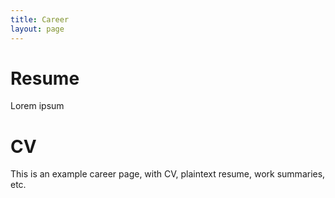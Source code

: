```yaml
---
title: Career
layout: page
---
```


# Resume

Lorem ipsum

# CV

This is an example career page, with CV, plaintext resume, work summaries, etc.